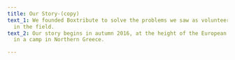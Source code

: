 ```yaml
---
title: Our Story-(copy)
text_1: We founded Boxtribute to solve the problems we saw as volunteers and aid workers
  in the field.
text_2: Our story begins in autumn 2016, at the height of the European refugee crisis,
  in a camp in Northern Greece.

---
```

